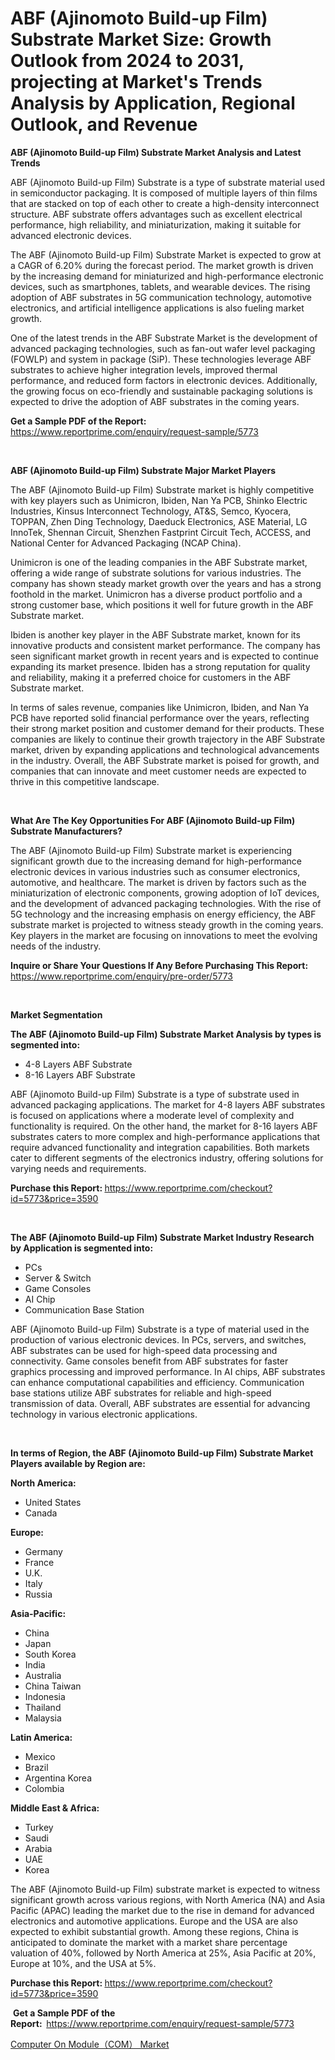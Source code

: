 <p><h1>ABF (Ajinomoto Build-up Film) Substrate Market Size: Growth Outlook from 2024 to 2031, projecting at Market's Trends Analysis by Application, Regional Outlook, and Revenue</h1></p><p><strong>ABF (Ajinomoto Build-up Film) Substrate Market Analysis and Latest Trends</strong></p>
<p><p>ABF (Ajinomoto Build-up Film) Substrate is a type of substrate material used in semiconductor packaging. It is composed of multiple layers of thin films that are stacked on top of each other to create a high-density interconnect structure. ABF substrate offers advantages such as excellent electrical performance, high reliability, and miniaturization, making it suitable for advanced electronic devices.</p><p>The ABF (Ajinomoto Build-up Film) Substrate Market is expected to grow at a CAGR of 6.20% during the forecast period. The market growth is driven by the increasing demand for miniaturized and high-performance electronic devices, such as smartphones, tablets, and wearable devices. The rising adoption of ABF substrates in 5G communication technology, automotive electronics, and artificial intelligence applications is also fueling market growth.</p><p>One of the latest trends in the ABF Substrate Market is the development of advanced packaging technologies, such as fan-out wafer level packaging (FOWLP) and system in package (SiP). These technologies leverage ABF substrates to achieve higher integration levels, improved thermal performance, and reduced form factors in electronic devices. Additionally, the growing focus on eco-friendly and sustainable packaging solutions is expected to drive the adoption of ABF substrates in the coming years.</p></p>
<p><strong>Get a Sample PDF of the Report:&nbsp;</strong> <a href="https://www.reportprime.com/enquiry/request-sample/5773">https://www.reportprime.com/enquiry/request-sample/5773</a></p>
<p>&nbsp;</p>
<p><strong>ABF (Ajinomoto Build-up Film) Substrate Major Market Players</strong></p>
<p><p>The ABF (Ajinomoto Build-up Film) Substrate market is highly competitive with key players such as Unimicron, Ibiden, Nan Ya PCB, Shinko Electric Industries, Kinsus Interconnect Technology, AT&S, Semco, Kyocera, TOPPAN, Zhen Ding Technology, Daeduck Electronics, ASE Material, LG InnoTek, Shennan Circuit, Shenzhen Fastprint Circuit Tech, ACCESS, and National Center for Advanced Packaging (NCAP China).</p><p>Unimicron is one of the leading companies in the ABF Substrate market, offering a wide range of substrate solutions for various industries. The company has shown steady market growth over the years and has a strong foothold in the market. Unimicron has a diverse product portfolio and a strong customer base, which positions it well for future growth in the ABF Substrate market.</p><p>Ibiden is another key player in the ABF Substrate market, known for its innovative products and consistent market performance. The company has seen significant market growth in recent years and is expected to continue expanding its market presence. Ibiden has a strong reputation for quality and reliability, making it a preferred choice for customers in the ABF Substrate market.</p><p>In terms of sales revenue, companies like Unimicron, Ibiden, and Nan Ya PCB have reported solid financial performance over the years, reflecting their strong market position and customer demand for their products. These companies are likely to continue their growth trajectory in the ABF Substrate market, driven by expanding applications and technological advancements in the industry. Overall, the ABF Substrate market is poised for growth, and companies that can innovate and meet customer needs are expected to thrive in this competitive landscape.</p></p>
<p>&nbsp;</p>
<p><strong>What Are The Key Opportunities For ABF (Ajinomoto Build-up Film) Substrate Manufacturers?</strong></p>
<p><p>The ABF (Ajinomoto Build-up Film) Substrate market is experiencing significant growth due to the increasing demand for high-performance electronic devices in various industries such as consumer electronics, automotive, and healthcare. The market is driven by factors such as the miniaturization of electronic components, growing adoption of IoT devices, and the development of advanced packaging technologies. With the rise of 5G technology and the increasing emphasis on energy efficiency, the ABF substrate market is projected to witness steady growth in the coming years. Key players in the market are focusing on innovations to meet the evolving needs of the industry.</p></p>
<p><strong>Inquire or Share Your Questions If Any Before Purchasing This Report:</strong> <a href="https://www.reportprime.com/enquiry/pre-order/5773">https://www.reportprime.com/enquiry/pre-order/5773</a></p>
<p>&nbsp;</p>
<p><strong>Market Segmentation</strong></p>
<p><strong>The ABF (Ajinomoto Build-up Film) Substrate Market Analysis by types is segmented into:</strong></p>
<p><ul><li>4-8 Layers ABF Substrate</li><li>8-16 Layers ABF Substrate</li></ul></p>
<p><p>ABF (Ajinomoto Build-up Film) Substrate is a type of substrate used in advanced packaging applications. The market for 4-8 layers ABF substrates is focused on applications where a moderate level of complexity and functionality is required. On the other hand, the market for 8-16 layers ABF substrates caters to more complex and high-performance applications that require advanced functionality and integration capabilities. Both markets cater to different segments of the electronics industry, offering solutions for varying needs and requirements.</p></p>
<p><strong>Purchase this Report:&nbsp;</strong><a href="https://www.reportprime.com/checkout?id=5773&price=3590">https://www.reportprime.com/checkout?id=5773&price=3590</a></p>
<p>&nbsp;</p>
<p><strong>The ABF (Ajinomoto Build-up Film) Substrate Market Industry Research by Application is segmented into:</strong></p>
<p><ul><li>PCs</li><li>Server & Switch</li><li>Game Consoles</li><li>AI Chip</li><li>Communication Base Station</li></ul></p>
<p><p>ABF (Ajinomoto Build-up Film) Substrate is a type of material used in the production of various electronic devices. In PCs, servers, and switches, ABF substrates can be used for high-speed data processing and connectivity. Game consoles benefit from ABF substrates for faster graphics processing and improved performance. In AI chips, ABF substrates can enhance computational capabilities and efficiency. Communication base stations utilize ABF substrates for reliable and high-speed transmission of data. Overall, ABF substrates are essential for advancing technology in various electronic applications.</p></p>
<p>&nbsp;</p>
<p><strong>In terms of Region, the ABF (Ajinomoto Build-up Film) Substrate Market Players available by Region are:</strong></p>
<p>
    <p> <strong> North America: </strong>
        <ul>
            <li>United States</li>
            <li>Canada</li>
        </ul>
        </p> 
    <p> <strong> Europe: </strong>
        <ul>
            <li>Germany</li>
            <li>France</li>
            <li>U.K.</li>
            <li>Italy</li>
            <li>Russia</li>
        </ul>
        </p> 
    <p> <strong> Asia-Pacific: </strong>
        <ul>
            <li>China</li>
            <li>Japan</li>
            <li>South Korea</li>
            <li>India</li>
            <li>Australia</li>
            <li>China Taiwan</li>
            <li>Indonesia</li>
            <li>Thailand</li>
            <li>Malaysia</li>
        </ul>
        </p> 
    <p> <strong> Latin America: </strong>
        <ul>
            <li>Mexico</li>
            <li>Brazil</li>
            <li>Argentina Korea</li>
            <li>Colombia</li>
        </ul>
        </p> 
    <p> <strong> Middle East & Africa: </strong>
        <ul>
            <li>Turkey</li>
            <li>Saudi</li>
            <li>Arabia</li>
            <li>UAE</li>
            <li>Korea</li>
        </ul>
    </p>
    </p>
<p><p>The ABF (Ajinomoto Build-up Film) substrate market is expected to witness significant growth across various regions, with North America (NA) and Asia Pacific (APAC) leading the market due to the rise in demand for advanced electronics and automotive applications. Europe and the USA are also expected to exhibit substantial growth. Among these regions, China is anticipated to dominate the market with a market share percentage valuation of 40%, followed by North America at 25%, Asia Pacific at 20%, Europe at 10%, and the USA at 5%.</p></p>
<p><strong>Purchase this Report: </strong><a href="https://www.reportprime.com/checkout?id=5773&price=3590">https://www.reportprime.com/checkout?id=5773&price=3590</a></p>
<p>&nbsp;<strong>Get a Sample PDF of the Report:&nbsp;&nbsp;</strong><a href="https://www.reportprime.com/enquiry/request-sample/5773">https://www.reportprime.com/enquiry/request-sample/5773</a></p>
<p><strong></strong></p>
<p><p><a href="https://github.com/NorbertYates/Market-Research-Report-List-4/blob/main/computer-on-modulecom-market.md">Computer On Module（COM） Market</a></p></p>